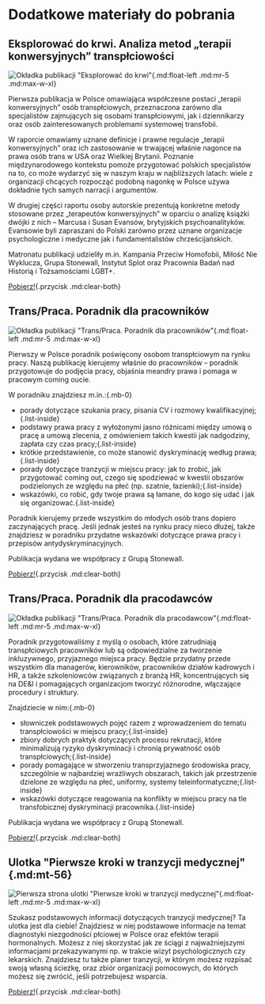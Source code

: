 # Dodatkowe materiały do pobrania

## Eksplorować do krwi. Analiza metod „terapii konwersyjnych” transpłciowości

![Okładka publikacji "Eksplorować do krwi"](/media/img/okladka-eksplorować-do-krwi.png){.md:float-left .md:mr-5 .md:max-w-xl}

Pierwsza publikacja w Polsce omawiająca współczesne postaci „terapii konwersyjnych” osób transpłciowych, przeznaczona zarówno dla specjalistów zajmujących się osobami transpłciowymi, jak i dziennikarzy oraz osób zainteresowanych problemami systemowej transfobii. 

W raporcie omawiamy uznane definicje i prawne regulacje „terapii konwersyjnych” oraz ich zastosowanie w trwającej właśnie nagonce na prawa osób trans w USA oraz Wielkiej Brytanii. Poznanie międzynarodowego kontekstu pomoże przygotować polskich specjalistów na to, co może wydarzyć się w naszym kraju w najbliższych latach: wiele z organizacji chcących rozpocząć podobną nagonkę w Polsce używa dokładnie tych samych narracji i argumentów.

W drugiej części raportu osoby autorskie prezentują konkretne metody stosowane przez „terapeutów konwersyjnych” w oparciu o analizę książki dwójki z nich – Marcusa i Susan Evansów, brytyjskich psychoanalityków. Evansowie byli  zapraszani do Polski zarówno przez uznane organizacje psychologiczne i medyczne jak i fundamentalistów chrześcijańskich.

Matronatu publikacji udzieliły m.in. Kampania Przeciw Homofobii, Miłość Nie Wyklucza, Grupa Stonewall, Instytut Splot oraz Pracownia Badań nad Historią i Tożsamościami LGBT+.

[Pobierz!](/media/docs/autorskie/Eksplorować-do-krwi.pdf){.przycisk .md:clear-both}
  
## Trans/Praca. Poradnik dla pracowników

![Okładka publikacji "Trans/Praca. Poradnik dla pracowników"](/media/img/okladka-transpraca-poradnik-dla-pracownikow.png){.md:float-left .md:mr-5 .md:max-w-xl}

Pierwszy w Polsce poradnik poświęcony osobom transpłciowym na rynku pracy. Naszą publikację kierujemy właśnie do pracowników – poradnik przygotowuje do podjęcia pracy, objaśnia meandry prawa i pomaga w pracowym coming oucie. 

W poradniku znajdziesz m.in.:{.mb-0}
- porady dotyczące szukania pracy, pisania CV i rozmowy kwalifikacyjnej;{.list-inside}
- podstawy prawa pracy z wyłożonymi jasno różnicami między umową o pracę a umową zlecenia, z omówieniem takich kwestii jak nadgodziny, zapłata czy czas pracy;{.list-inside}
- krótkie przedstawienie, co może stanowić dyskryminację według prawa;{.list-inside}
- porady dotyczące tranzycji w miejscu pracy: jak to zrobić, jak przygotować coming out, czego się spodziewać w kwestii obszarów podzielonych ze względu na płeć (np. szatnie, łazienki);{.list-inside}
- wskazówki, co robić, gdy twoje prawa są łamane, do kogo się udać i jak się organizować.{.list-inside}

Poradnik kierujemy przede wszystkim do młodych osób trans dopiero zaczynających pracę. Jeśli jednak jesteś na rynku pracy nieco dłużej, także znajdziesz w poradniku przydatne wskazówki dotyczące prawa pracy i przepisów antydyskryminacyjnych.

Publikacja wydana we współpracy z Grupą Stonewall. 

[Pobierz!](/media/docs/autorskie/transpraca-poradnik-dla-pracownikow.pdf){.przycisk .md:clear-both}

## Trans/Praca. Poradnik dla pracodawców

![Okładka publikacji "Trans/Praca. Poradnik dla pracodawcow"](/media/img/okladka-transpraca-poradnik-dla-pracodawcow.png){.md:float-left .md:mr-5 .md:max-w-xl}

Poradnik przygotowaliśmy z myślą o osobach, które zatrudniają transpłciowych pracowników lub są odpowiedzialne za tworzenie inkluzywnego, przyjaznego miejsca pracy. Będzie przydatny przede wszystkim dla managerów, kierowników, pracowników działów kadrowych i HR, a także szkoleniowców związanych z branżą HR, koncentrujących się na DE&I i pomagających organizacjom tworzyć różnorodne, włączające procedury i struktury.

Znajdziecie w nim:{.mb-0}
- słowniczek podstawowych pojęć razem z wprowadzeniem do tematu transpłciowości w miejscu pracy;{.list-inside}
- zbiory dobrych praktyk dotyczących procesu rekrutacji, które minimalizują ryzyko dyskryminacji i chronią prywatność osób transpłciowych;{.list-inside}
- porady pomagające w stworzeniu transprzyjaznego środowiska pracy, szczególnie w najbardziej wrażliwych obszarach, takich jak przestrzenie dzielone ze względu na płeć, uniformy, systemy teleinformatyczne;{.list-inside}
- wskazówki dotyczące reagowania na konflikty w miejscu pracy na tle transfobicznej dyskryminacji pracownika.{.list-inside}

Publikacja wydana we współpracy z Grupą Stonewall. 

[Pobierz!](/media/docs/autorskie/transpraca-poradnik-dla-pracodawcow.pdf){.przycisk .md:clear-both}

## Ulotka "Pierwsze kroki w tranzycji medycznej"{.md:mt-56}

![Pierwsza strona ulotki "Pierwsze kroki w tranzycji medycznej"](/media/img/okladka-pierwsze-kroki-ulotka.png){.md:float-left .md:mr-5 .md:max-w-xl}

Szukasz podstawowych informacji dotyczących tranzycji medycznej? Ta ulotka jest dla ciebie! Znajdziesz w niej podstawowe informacje na temat diagnostyki niezgodności płciowej w Polsce oraz efektów terapii hormonalnych. Możesz z niej skorzystać jak ze ściągi z najważniejszymi informacjami przekazywanymi np. w trakcie wizyt psychologicznych czy lekarskich. Znajdziesz tu także planer tranzycji, w którym możesz rozpisać swoją własną ścieżkę, oraz zbiór organizacji pomocowych, do których możesz się zwrócić, jeśli potrzebujesz wsparcia.  

[Pobierz!](/media/docs/autorskie/pierwsze-kroki-ulotka.pdf){.przycisk .md:clear-both}
